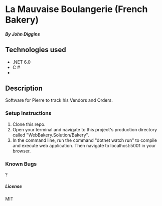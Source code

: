 # La Mauvaise Boulangerie (French Bakery)

#### _By John Diggins_

## Technologies used
* .NET 6.0
* C #
* 

## Description
  Software for Pierre to track his Vendors and Orders.

### Setup Instructions

1. Clone this repo.
2. Open your terminal and navigate to this project's production directory called "WebBakery.Solution/Bakery".
3. In the command line, run the command "dotnet watch run" to compile and execute web application.  Then navigate to localhost:5001 in your browser.

### Known Bugs

?

##### License
MIT
